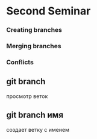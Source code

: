# Second Seminar
### Creating branches
### Merging branches
### Conflicts

## git branch
просмотр веток
## git branch имя
создает ветку с именем

